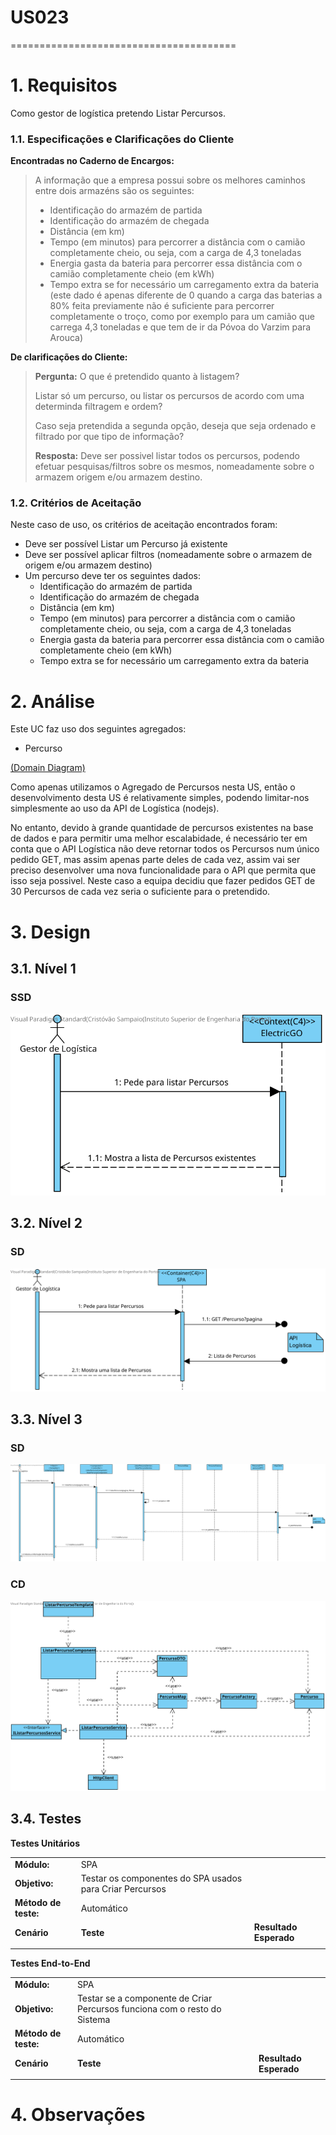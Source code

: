 # US023
=======================================


# 1. Requisitos

Como gestor de logística pretendo Listar Percursos.

### 1.1. Especificações e Clarificações do Cliente  


 **Encontradas no Caderno de Encargos:**
 
>A informação que a empresa possui sobre os melhores caminhos entre dois armazéns são os seguintes:
>	- Identificação do armazém de partida
>	- Identificação do armazém de chegada
>	- Distância (em km)
>	- Tempo (em minutos) para percorrer a distância com o camião completamente cheio, ou seja, com a carga de 4,3 toneladas
>	- Energia gasta da bateria para percorrer essa distância com o camião completamente cheio (em kWh)
>	- Tempo extra se for necessário um carregamento extra da bateria (este dado é apenas diferente de 0 quando a carga das baterias a 80% feita previamente não é suficiente para percorrer completamente o troço, como por exemplo para um camião que carrega 4,3 toneladas e que tem de ir da Póvoa do Varzim para Arouca)

 **De clarificações do Cliente:**

>**Pergunta:** O que é pretendido quanto à listagem?
>
>Listar só um percurso, ou listar os percursos de acordo com uma determinda filtragem e ordem?
>
>Caso seja pretendida a segunda opção, deseja que seja ordenado e filtrado por que tipo de informação?
>
>**Resposta:** Deve ser possivel listar todos os percursos, podendo efetuar pesquisas/filtros sobre os mesmos, nomeadamente sobre o armazem origem e/ou armazem destino.

### 1.2. Critérios de Aceitação

Neste caso de uso, os critérios de aceitação encontrados foram:

- Deve ser possível Listar um Percurso já existente
- Deve ser possível aplicar filtros (nomeadamente sobre o armazem de origem e/ou armazem destino)
- Um percurso deve ter os seguintes dados:
	- Identificação do armazém de partida
	- Identificação do armazém de chegada
	- Distância (em km)
	- Tempo (em minutos) para percorrer a distância com o camião completamente cheio, ou seja, com a carga de 4,3 toneladas
	- Energia gasta da bateria para percorrer essa distância com o camião completamente cheio (em kWh)
	- Tempo extra se for necessário um carregamento extra da bateria

# 2. Análise

Este UC faz uso dos seguintes agregados:
- Percurso

[(Domain Diagram)](../../Modelo_de_Dominio/DM.svg)

Como apenas utilizamos o Agregado de Percursos nesta US, então o desenvolvimento desta US é relativamente simples, podendo limitar-nos simplesmente ao uso da API de Logística (nodejs).

No entanto, devido à grande quantidade de percursos existentes na base de dados e para permitir uma melhor escalabidade, é necessário ter em conta que o API Logística não deve retornar todos os Percursos num único pedido GET, mas assim apenas parte deles de cada vez, assim vai ser preciso desenvolver uma nova funcionalidade para o API que permita que isso seja possivel. Neste caso a equipa decidiu que fazer pedidos GET de 30 Percursos de cada vez seria o suficiente para o pretendido.

# 3. Design

## 3.1. Nível 1

### SSD

![US023 - SSD](US023_SSD_N1_VP_V1.svg)

## 3.2. Nível 2

### SD

![US023 - SSD](US023_SD_N2_VP_V1.svg)

## 3.3. Nível 3

### SD

![US023 - SSD](US023_SD_N3_VP_V1.svg)

### CD

![US023 - CD](US023_CD_N3_VL_V1.svg)

## 3.4. Testes 

**Testes Unitários**

| | | |
| --- | --- | --- |
| **Módulo:** | SPA |
| **Objetivo:** | Testar os componentes do SPA usados para Criar Percursos |
| **Método de teste:** | Automático |
| **Cenário** | **Teste** | **Resultado Esperado** |
|  |  |  |


**Testes End-to-End**

| | | |
| --- | --- | --- |
| **Módulo:** | SPA |
| **Objetivo:** | Testar se a componente de Criar Percursos funciona com o resto do Sistema  |
| **Método de teste:** | Automático |
| **Cenário** | **Teste** | **Resultado Esperado** |
|  |  |  |

# 4. Observações